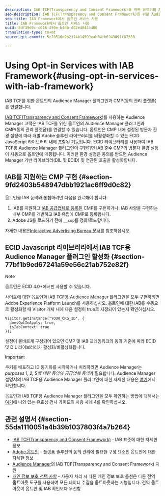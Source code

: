 ```yaml
---
description: IAB TCF(Transparency and Consent Framework)를 위한 옵트인의 Audience Manager 플러그인과 CMP(동의 관리 플랫폼)를 연결합니다.
seo-description: IAB TCF(Transparency and Consent Framework)를 위한 Audience Manager 플러그인과 CMP(동의 관리 플랫폼)를 연결합니다.
seo-title: IAB Framework에서 옵트인 서비스 사용
title: IAB Framework에서 옵트인 서비스 사용
uuid: 8df39d9c-c016-490e-b4db-d02e4044b480
translation-type: tm+mt
source-git-commit: 5c20510d9b2174b14599eab04fb694389ff87589

---
```



# Using Opt-in Services with IAB Framework{#using-opt-in-services-with-iab-framework}

IAB TCF를 위한 옵트인의 Audience Manager 플러그인과 CMP(동의 관리 플랫폼)를 연결합니다.

[IAB TCF(Transparency and Consent Framework)](https://iabtechlab.com/standards/gdpr-transparency-and-consent-framework/)를 사용하는 Audience Manager 고객은 IAB TCF를 위한 옵트인의 Audience Manager 플러그인과 CMP(동의 관리 플랫폼)를 연결할 수 있습니다. 옵트인은 CMP 내에 설정된 방문자 환경 설정에 따라 개별 Adobe 솔루션 라이브러리를 비활성화할 수 있는 ECID JavaScript 라이브러리 내에 포함된 기능입니다. ECID 라이브러리를 사용하여 IAB TCF용 Audience Manager 플러그인이 구현되면 IAB 준수 CMP의 방문자 환경 설정이 자동으로 옵트인에 매핑됩니다. 이러한 환경 설정은 동의를 받으면 Audience Manager 기반 라이브러리(DIL 및 ECID) 및 연관된 호출을 활성화합니다.

## IAB를 지원하는 CMP 구현 {#section-9fd2403b548947dbb1921ac6ff9d0c82}

옵트인을 IAB 동의와 통합하려면 다음을 완료해야 합니다.

1. IAB를 지원하고 [IAB 공급업체로 등록된](https://vendorlist.consensu.org/vendorlist.json) CMP를 구현하거나, IAB 사양을 구현하는 내부 CMP를 개발하고 IAB 유럽에 CMP로 등록합니다.
1. Adobe JS를 로드하기 전에 `__cmp`를 정의/로드합니다.

자세한 내용은[Interactive Advertising Bureau 문서](https://github.com/InteractiveAdvertisingBureau/GDPR-Transparency-and-Consent-Framework/blob/master/v1.1%20Implementation%20Guidelines.md)를 참조하십시오.

## ECID Javascript 라이브러리에서 IAB TCF용 Audience Manager 플러그인 활성화 {#section-77bf1b9ed67241a59e56c21ab752e82f}

>[!NOTE]
>
>옵트인은 ECID 4.0+에서만 사용할 수 있습니다.

사이트에 대한 옵트인과 IAB TCF용 Audience Manager 플러그인을 모두 구현하려면 Adobe Experience Platform Launch를 사용하십시오. 옵트인에 대한 IAB를 수동으로 활성화할 때 Visitor 개체 내에 다음 설정이 true로 지정되어 있는지 확인하십시오.

```
Visitor.getInstance("YOUR_ORG_ID", {  
  doesOptInApply: true,   
  isIabContext: true   
});
```

설정이 올바르게 구성되어 있으면 CMP 및 IAB 프레임워크의 동의 기준에 따라 ECID 및 DIL 라이브러리가 활성화/비활성화됩니다.

>[!IMPORTANT]
>
>쿠키를 배포하고 ID 동기화를 시작하거나 처리하려면 Audience Manager는 *purposes 1, 2, 5에 대한 동의와 공급업체 동의*&#x200B;가 필요합니다. Audience Manager 설명서의 IAB TCF용 Audience Manager 플러그인에 대한 자세한 내용은 [여기](https://docs.adobe.com/help/en/audience-manager/user-guide/overview/gdpr/aam-iab-plugin.html)에서 확인합니다.

옵트인과 IAB TCF용 Audience Manager 플러그인을 모두 확인하는 방법에 대해서는 [여기](../../implementation-guides/opt-in-service/testing-optin-and-iab-plugin.md#section-ca5c6f92fbdf4fd29b4acb6b644efbd0)에 나와 있는 유효성 검사 가이드의 사용 사례 4를 확인하십시오.

## 관련 설명서 {#section-55da1110051a4b39b1037803f4a7b264}

* [IAB TCF(Transparency and Consent Framework)](https://iabtechlab.com/standards/gdpr-transparency-and-consent-framework/) - IAB 표준에 대한 자세한 정보
* [Adobe 옵트인](../../implementation-guides/opt-in-service/optin-overview.md#concept-f9b5db0d27a245fbadd3e19162319360) - 플랫폼 솔루션의 동의 관리에 필요한 구성 요소인 옵트인에 대한 자세한 정보
* [Audience Manager](https://docs.adobe.com/content/help/en/audience-manager/user-guide/overview/data-privacy/consent-management/aam-iab-plugin.html)의 IAB TCF(Transparency and Consent Framework) 지원
* [개인 정보 보호 선택 사항](https://www.adobe.com/privacy/opt-out.html#customeruse) - 사용자 처리 시 다른 개인 정보 보호 옵션은 다른 전역 옵트아웃 도구를 사용하여 모든 데이터 수집을 옵트아웃하는 기능입니다. 전역 옵트아웃이 옵트인 및 IAB 확인보다 우선함

